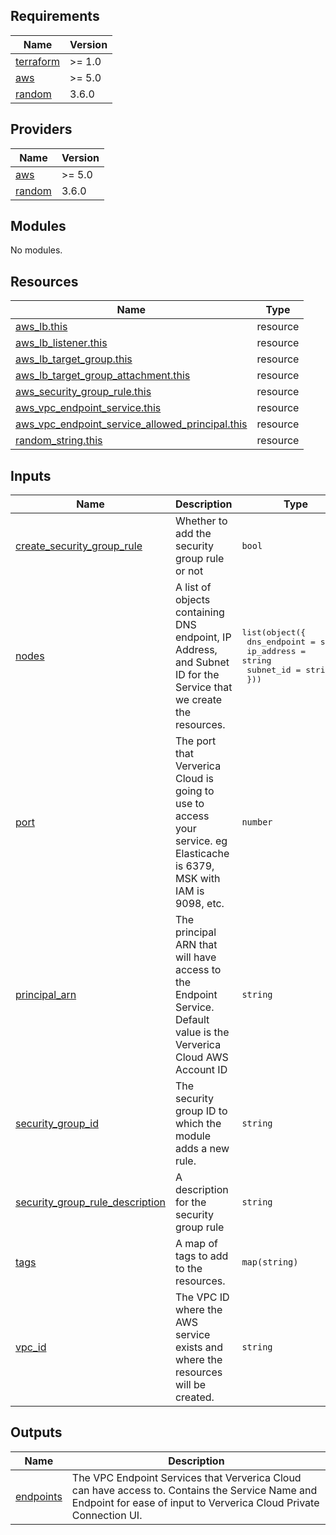 ## Requirements

| Name | Version |
|------|---------|
| <a name="requirement_terraform"></a> [terraform](#requirement\_terraform) | >= 1.0 |
| <a name="requirement_aws"></a> [aws](#requirement\_aws) | >= 5.0 |
| <a name="requirement_random"></a> [random](#requirement\_random) | 3.6.0 |

## Providers

| Name | Version |
|------|---------|
| <a name="provider_aws"></a> [aws](#provider\_aws) | >= 5.0 |
| <a name="provider_random"></a> [random](#provider\_random) | 3.6.0 |

## Modules

No modules.

## Resources

| Name | Type |
|------|------|
| [aws_lb.this](https://registry.terraform.io/providers/hashicorp/aws/latest/docs/resources/lb) | resource |
| [aws_lb_listener.this](https://registry.terraform.io/providers/hashicorp/aws/latest/docs/resources/lb_listener) | resource |
| [aws_lb_target_group.this](https://registry.terraform.io/providers/hashicorp/aws/latest/docs/resources/lb_target_group) | resource |
| [aws_lb_target_group_attachment.this](https://registry.terraform.io/providers/hashicorp/aws/latest/docs/resources/lb_target_group_attachment) | resource |
| [aws_security_group_rule.this](https://registry.terraform.io/providers/hashicorp/aws/latest/docs/resources/security_group_rule) | resource |
| [aws_vpc_endpoint_service.this](https://registry.terraform.io/providers/hashicorp/aws/latest/docs/resources/vpc_endpoint_service) | resource |
| [aws_vpc_endpoint_service_allowed_principal.this](https://registry.terraform.io/providers/hashicorp/aws/latest/docs/resources/vpc_endpoint_service_allowed_principal) | resource |
| [random_string.this](https://registry.terraform.io/providers/hashicorp/random/3.6.0/docs/resources/string) | resource |

## Inputs

| Name | Description | Type | Default | Required |
|------|-------------|------|---------|:--------:|
| <a name="input_create_security_group_rule"></a> [create\_security\_group\_rule](#input\_create\_security\_group\_rule) | Whether to add the security group rule or not | `bool` | `false` | no |
| <a name="input_nodes"></a> [nodes](#input\_nodes) | A list of objects containing DNS endpoint, IP Address, and Subnet ID for the Service that we create the resources. | <pre>list(object({<br>    dns_endpoint = string<br>    ip_address   = string<br>    subnet_id    = string<br>  }))</pre> | n/a | yes |
| <a name="input_port"></a> [port](#input\_port) | The port that Ververica Cloud is going to use to access your service. eg Elasticache is 6379, MSK with IAM is 9098, etc. | `number` | n/a | yes |
| <a name="input_principal_arn"></a> [principal\_arn](#input\_principal\_arn) | The principal ARN that will have access to the Endpoint Service. Default value is the Ververica Cloud AWS Account ID | `string` | `"arn:aws:iam::794031221915:root"` | no |
| <a name="input_security_group_id"></a> [security\_group\_id](#input\_security\_group\_id) | The security group ID to which the module adds a new rule. | `string` | `""` | no |
| <a name="input_security_group_rule_description"></a> [security\_group\_rule\_description](#input\_security\_group\_rule\_description) | A description for the security group rule | `string` | `"Allow access from Ververica Cloud"` | no |
| <a name="input_tags"></a> [tags](#input\_tags) | A map of tags to add to the resources. | `map(string)` | `{}` | no |
| <a name="input_vpc_id"></a> [vpc\_id](#input\_vpc\_id) | The VPC ID where the AWS service exists and where the resources will be created. | `string` | n/a | yes |

## Outputs

| Name | Description |
|------|-------------|
| <a name="output_endpoints"></a> [endpoints](#output\_endpoints) | The VPC Endpoint Services that Ververica Cloud can have access to. Contains the Service Name and Endpoint for ease of input to Ververica Cloud Private Connection UI. |
